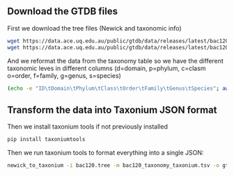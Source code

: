 ## Download the GTDB files

First we download the tree files (Newick and taxonomic info)

```bash
wget https://data.ace.uq.edu.au/public/gtdb/data/releases/latest/bac120.tree
wget https://data.ace.uq.edu.au/public/gtdb/data/releases/latest/bac120_taxonomy.tsv
```

And we reformat the data from the taxonomy table so we have the different taxonomic leves in different columns (d=domain, p=phylum, c=clasm o=order, f=family, g=genus, s=species)

```bash
(echo -e "ID\tDomain\tPhylum\tClass\tOrder\tFamily\tGenus\tSpecies"; awk -F'\t' '{split($2,a,";"); printf "%s", $1; for (i in a) { printf "\t%s", substr(a[i], 4) }; printf "\n"}' bac120_taxonomy.tsv) > bac120_taxonomy_taxonium.tsv
```


## Transform the data into Taxonium JSON format

Then we install taxonium tools if not previously installed

```bash
pip install taxoniumtools
```

Then we run taxonium tools to format everything into a single JSON:

```bash
newick_to_taxonium -i bac120.tree -m bac120_taxonomy_taxonium.tsv -o gtdb_taxonium.json --key_column "ID"
```

